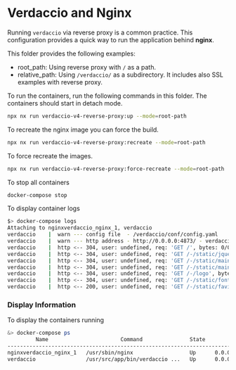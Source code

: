 # Verdaccio and Nginx

Running `verdaccio` via reverse proxy is a common practice. This configuration provides a quick way to run the application behind **nginx**.

This folder provides the following examples:

- root_path: Using reverse proxy with `/` as a path.
- relative_path: Using `/verdaccio/` as a subdirectory. It includes also SSL examples with reverse proxy.

To run the containers, run the following commands in this folder. The containers should start in detach mode.

```bash
npx nx run verdaccio-v4-reverse-proxy:up --mode=root-path
```

To recreate the nginx image you can force the build.

```bash
npx nx run verdaccio-v4-reverse-proxy:recreate --mode=root-path
```

To force recreate the images.

```bash
npx nx run verdaccio-v4-reverse-proxy:force-recreate --mode=root-path
```

To stop all containers

```bash
docker-compose stop
```

To display container logs

```bash
$> docker-compose logs
Attaching to nginxverdaccio_nginx_1, verdaccio
verdaccio    |  warn --- config file  - /verdaccio/conf/config.yaml
verdaccio    |  warn --- http address - http://0.0.0.0:4873/ - verdaccio/2.1.7
verdaccio    |  http <-- 304, user: undefined, req: 'GET /', bytes: 0/0
verdaccio    |  http <-- 304, user: undefined, req: 'GET /-/static/jquery.min.js', bytes: 0/0
verdaccio    |  http <-- 304, user: undefined, req: 'GET /-/static/main.css', bytes: 0/0
verdaccio    |  http <-- 304, user: undefined, req: 'GET /-/static/main.js', bytes: 0/0
verdaccio    |  http <-- 304, user: undefined, req: 'GET /-/logo', bytes: 0/0
verdaccio    |  http <-- 304, user: undefined, req: 'GET /-/static/fontello.woff?10872183', bytes: 0/0
verdaccio    |  http <-- 200, user: undefined, req: 'GET /-/static/favicon.png', bytes: 0/315
```

### Display Information

To display the containers running

```bash
&> docker-compose ps
         Name                       Command               State           Ports
----------------------------------------------------------------------------------------
nginxverdaccio_nginx_1   /usr/sbin/nginx                  Up      0.0.0.0:80->80/tcp
verdaccio                /usr/src/app/bin/verdaccio ...   Up      0.0.0.0:4873->4873/tcp
```
